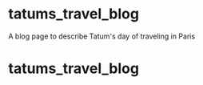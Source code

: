 # tatums_travel_blog
A blog page to describe Tatum's day of traveling in Paris
# tatums_travel_blog
